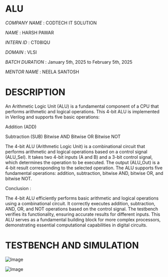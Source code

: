 # ALU

*COMPANY NAME* : CODTECH IT SOLUTION

*NAME* : HARSH PAWAR

*INTERN ID*  : CT08IQU

*DOMAIN* : VLSI

*BATCH DURATION* : January 5th, 2025 to February 5th, 2025

*MENTOR NAME* : NEELA SANTOSH

# DESCRIPTION 
  An Arithmetic Logic Unit (ALU) is a fundamental component of a CPU that performs arithmetic and logical operations. This 4-bit ALU is implemented in Verilog and supports five basic operations:

Addition (ADD)

Subtraction (SUB)
Bitwise AND
Bitwise OR
Bitwise NOT

The 4-bit ALU (Arithmetic Logic Unit) is a combinational circuit that performs arithmetic and logical operations based on a control signal (ALU_Sel). It takes two 4-bit inputs (A and B) and a 3-bit control signal, which determines the operation to be executed. The output (ALU_Out) is a 4-bit result corresponding to the selected operation. The ALU supports five fundamental operations: addition, subtraction, bitwise AND, bitwise OR, and bitwise NOT.

Conclusion :

The 4-bit ALU efficiently performs basic arithmetic and logical operations using a combinational circuit. It correctly executes addition, subtraction, AND, OR, and NOT operations based on the control signal. The testbench verifies its functionality, ensuring accurate results for different inputs. This ALU serves as a fundamental building block for more complex processors, demonstrating essential computational capabilities in digital circuits.


# TESTBENCH AND SIMULATION

 ![Image](https://github.com/user-attachments/assets/ad1f0328-4ad0-4848-9d9a-540ef5614332)

![Image](https://github.com/user-attachments/assets/cffa5a1f-c7ed-47ee-b74c-95492a4e687c)
